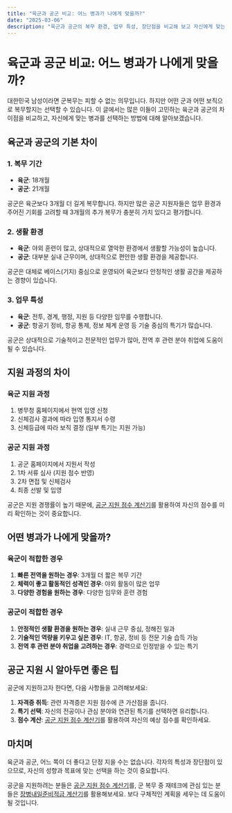 ```yaml
---
title: "육군과 공군 비교: 어느 병과가 나에게 맞을까?"
date: "2025-03-06"
description: "육군과 공군의 복무 환경, 업무 특성, 장단점을 비교해 보고 자신에게 맞는 병과를 선택하는 방법을 알아봅니다."
---
```


# 육군과 공군 비교: 어느 병과가 나에게 맞을까?

대한민국 남성이라면 군복무는 피할 수 없는 의무입니다. 하지만 어떤 군과 어떤 보직으로 복무할지는 선택할 수 있습니다. 이 글에서는 많은 이들이 고민하는 육군과 공군의 차이점을 비교하고, 자신에게 맞는 병과를 선택하는 방법에 대해 알아보겠습니다.

## 육군과 공군의 기본 차이

### 1. 복무 기간

- **육군**: 18개월
- **공군**: 21개월

공군은 육군보다 3개월 더 길게 복무합니다. 하지만 많은 공군 지원자들은 업무 환경과 주어진 기회를 고려할 때 3개월의 추가 복무가 충분히 가치 있다고 평가합니다.

### 2. 생활 환경

- **육군**: 야외 훈련이 많고, 상대적으로 열악한 환경에서 생활할 가능성이 높습니다.
- **공군**: 대부분 실내 근무이며, 상대적으로 편안한 생활 환경을 제공합니다.

공군은 대체로 베이스(기지) 중심으로 운영되어 육군보다 안정적인 생활 공간을 제공하는 경향이 있습니다.

### 3. 업무 특성

- **육군**: 전투, 경계, 행정, 지원 등 다양한 임무를 수행합니다.
- **공군**: 항공기 정비, 항공 통제, 정보 체계 운영 등 기술 중심의 특기가 많습니다.

공군은 상대적으로 기술적이고 전문적인 업무가 많아, 전역 후 관련 분야 취업에 도움이 될 수 있습니다.

## 지원 과정의 차이

### 육군 지원 과정

1. 병무청 홈페이지에서 현역 입영 신청
2. 신체검사 결과에 따라 입영 통지서 수령
3. 신체등급에 따라 보직 결정 (일부 특기는 지원 가능)

### 공군 지원 과정

1. 공군 홈페이지에서 지원서 작성
2. 1차 서류 심사 (지원 점수 반영)
3. 2차 면접 및 신체검사
4. 최종 선발 및 입영

공군은 지원 경쟁률이 높기 때문에, [공군 지원 점수 계산기](/scorecalculator)를 활용하여 자신의 점수를 미리 확인하는 것이 중요합니다.

## 어떤 병과가 나에게 맞을까?

### 육군이 적합한 경우

1. **빠른 전역을 원하는 경우**: 3개월 더 짧은 복무 기간
2. **체력이 좋고 활동적인 성격인 경우**: 야외 활동이 많은 업무
3. **다양한 경험을 원하는 경우**: 다양한 임무와 훈련 경험

### 공군이 적합한 경우

1. **안정적인 생활 환경을 원하는 경우**: 실내 근무 중심, 정해진 일과
2. **기술적인 역량을 키우고 싶은 경우**: IT, 항공, 정비 등 전문 기술 습득 가능
3. **전역 후 관련 분야 취업을 고려하는 경우**: 경력으로 인정받을 수 있는 특기

## 공군 지원 시 알아두면 좋은 팁

공군에 지원하고자 한다면, 다음 사항들을 고려해보세요:

1. **자격증 취득**: 관련 자격증은 지원 점수에 큰 가산점을 줍니다.
2. **특기 선택**: 자신의 전공이나 관심 분야와 연관된 특기를 선택하면 유리합니다.
3. **점수 계산**: [공군 지원 점수 계산기](/scorecalculator)를 활용하여 자신의 예상 점수를 확인하세요.

## 마치며

육군과 공군, 어느 쪽이 더 좋다고 단정 지을 수는 없습니다. 각자의 특성과 장단점이 있으므로, 자신의 성향과 목표에 맞는 선택을 하는 것이 중요합니다.

공군을 지원하려는 분들은 [공군 지원 점수 계산기](/scorecalculator)를, 군 복무 중 재테크에 관심 있는 분들은 [장병내일준비적금 계산기](/moneycalculator)를 활용해보세요. 보다 구체적인 계획을 세우는 데 도움이 될 것입니다. 
